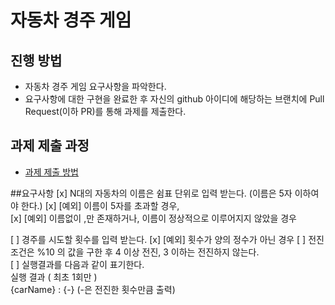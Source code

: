 # 자동차 경주 게임
## 진행 방법
* 자동차 경주 게임 요구사항을 파악한다.
* 요구사항에 대한 구현을 완료한 후 자신의 github 아이디에 해당하는 브랜치에 Pull Request(이하 PR)를 통해 과제를 제출한다.

## 과제 제출 과정
* [과제 제출 방법](https://github.com/next-step/nextstep-docs/tree/master/precourse)


##요구사항
[x] N대의 자동차의 이름은 쉼표 단위로 입력 받는다. (이름은 5자 이하여야 한다.)
[x] [예외] 이름이 5자를 초과할 경우,  
[x] [예외] 이름없이 ,만 존재하거나, 이름이 정상적으로 이루어지지 않았을 경우

[ ] 경주를 시도할 횟수를 입력 받는다.
[x] [예외] 횟수가 양의 정수가 아닌 경우
[ ] 전진 조건은 %10 의 값을 구한 후 4 이상 전진, 3 이하는 전진하지 않는다.  
[ ] 실행결과를 다음과 같이 표기한다.  
  실행 결과 ( 최초 1회만 )  
  {carName} : {-}   (-은 전진한 횟수만큼 출력)
